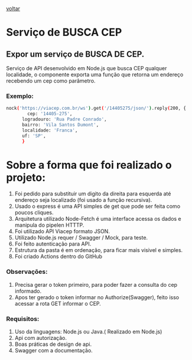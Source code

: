 [voltar](../README.md)
# Serviço de BUSCA CEP

## Expor um serviço de BUSCA DE CEP.

Serviço de API desenvolvido em Node.js que busca CEP qualquer localidade, o componente exporta uma função que retorna um endereço recebendo um cep como parâmetro.

### Exemplo:

```bash
nock('https://viacep.com.br/ws').get('/14405275/json/').reply(200, {
        cep: '14405-275',
      logradouro: 'Rua Padre Conrado',
      bairro: 'Vila Santos Dumont',
      localidade: 'Franca',
      uf: 'SP',
      }

```
# Sobre a forma que foi realizado o projeto:
1. Foi pedido para substituir um digito da direita para esquerda até endereço seja localizado (foi usado a função recursiva).
2. Usado o express é uma API simples de get que pode ser feita como poucos cliques.
3. Arquitetura utilizado Node-Fetch é uma interface acessa os dados e manipula do pipelen HTTTP.
4. Foi utilizado API Viacep formato JSON.
5. Utilizado Node.js requer / Swagger / Mock, para teste.
6. Foi feito autenticação para API.
7. Estrutura da pasta é em ordenação, para ficar mais visivel e simples.
8. Foi criado Actions dentro do GitHub

      
### Observações:

1. Precisa gerar o token primeiro, para poder fazer a consulta do cep informado.
2. Apos ter gerado o token informar no Authorize(Swagger), feito isso acessar a rota GET informar o CEP.

### Requisitos:

1. Uso da linguagens: Node.js ou Java.( Realizado em Node.js)
2. Api com autorização.
3. Boas práticas de design de api.
4. Swagger com a documentação.


